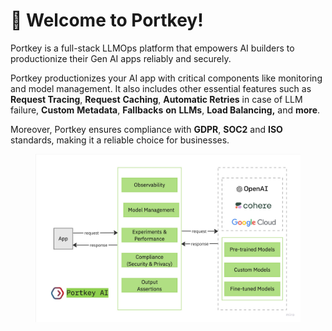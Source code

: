 # 👋 Welcome to Portkey!

Portkey is a full-stack LLMOps platform that empowers AI builders to productionize their Gen AI apps reliably and securely.

Portkey productionizes your AI app with critical components like monitoring and model management. It also includes other essential features such as **Request Tracing**, **Request** **Caching**, **Automatic Retries** in case of LLM failure, **Custom** **Metadata**, **Fallbacks** **on** **LLMs**, **Load Balancing,** and **more**.

Moreover, Portkey ensures compliance with **GDPR**, **SOC2** and **ISO** standards, making it a reliable choice for businesses.

<figure><img src=".gitbook/assets/portkey-middleware-v2.jpeg" alt=""><figcaption></figcaption></figure>

